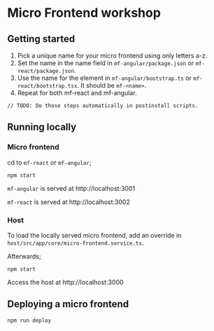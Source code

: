 # Micro Frontend workshop

## Getting started

1. Pick a unique name for your micro frontend using only letters a-z.
2. Set the name in the name field in `mf-angular/package.json` or `mf-react/package.json`.
3. Use the name for the element in `mf-angular/bootstrap.ts` or `mf-react/bootstrap.tsx`. It should be `mf-<name>`.
4. Repeat for both mf-react and mf-angular.


`
// TODO: Do those steps automatically in postinstall scripts.
`


## Running locally
### Micro frontend 

cd to `mf-react` or `mf-angular`;

`npm start`


`mf-angular` is served at http://localhost:3001

`mf-react` is served at http://localhost:3002

### Host

To load the locally served micro frontend, add an override in `host/src/app/core/micro-frontend.service.ts`.

Afterwards;

`npm start`

Access the host at http://localhost:3000


## Deploying a micro frontend

`npm run deploy`
